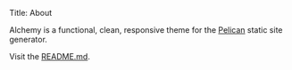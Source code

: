 Title: About

Alchemy is a functional, clean, responsive theme for the [Pelican](http://getpelican.com) static site generator.

Visit the <i class="fa fa-github-alt"></i> [README.md](https://github.com/nairobilug/pelican-alchemy/blob/master/README.md).

